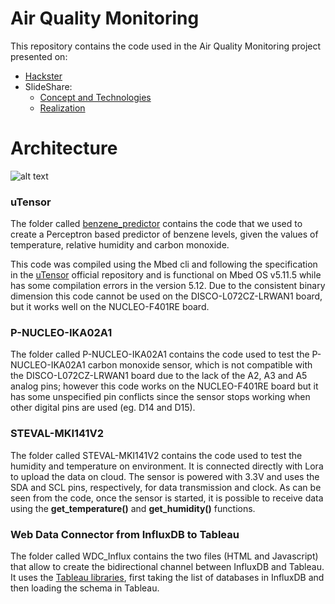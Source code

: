 # Air Quality Monitoring
This repository contains the code used in the Air Quality Monitoring project presented on: 
* [Hackster](https://www.hackster.io/151578/air-quality-monitoring-b48e9e) 
* SlideShare:
	* [Concept and Technologies](https://www.slideshare.net/MattiaNicolella/air-quality-monitoring-137482560)
	* [Realization]()

# Architecture
![alt text](http://operawebpres.it/influx/im)
### uTensor
The folder called [benzene_predictor](https://github.com/antoninus96/Air_Quality_Monitoring_IoT/tree/master/benzene_predictor) contains the code that we used to create a Perceptron based predictor of benzene levels, given the values of temperature, relative humidity and carbon monoxide.

This code was compiled using the Mbed cli and following the specification in the [uTensor](https://github.com/uTensor/uTensor/tree/master) official repository and is functional on Mbed OS v5.11.5 while has some compilation errors in the version 5.12.
Due to the consistent binary dimension this code cannot be used on the DISCO-L072CZ-LRWAN1 board, but it works well on the NUCLEO-F401RE board.

### P-NUCLEO-IKA02A1
The folder called P-NUCLEO-IKA02A1 contains the code used to test the P-NUCLEO-IKA02A1 carbon monoxide sensor, which is not compatible with the DISCO-L072CZ-LRWAN1 board due to the lack of the A2, A3 and A5 analog pins; however this code works on the NUCLEO-F401RE board but it has some unspecified pin conflicts since the sensor stops working when other digital pins are used (eg. D14 and D15).

### STEVAL-MKI141V2
The folder called STEVAL-MKI141V2 contains the code used to test the humidity and temperature on environment. It is connected directly with Lora to upload the data on cloud. The sensor is powered with 3.3V and uses the SDA and SCL pins, respectively, for data transmission and clock. As can be seen from the code, once the sensor is started, it is possible to receive data using the **get_temperature()** and **get_humidity()** functions.

### Web Data Connector from InfluxDB to Tableau
The folder called WDC_Influx contains the two files (HTML and Javascript) that allow to create the bidirectional channel between InfluxDB and Tableau. It uses the [Tableau libraries](https://connectors.tableau.com/libs/tableauwdc-2.3.latest.js), first taking the list of databases in InfluxDB and then loading the schema in Tableau.
